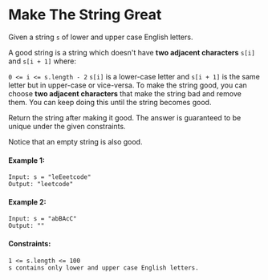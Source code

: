 # Make The String Great

Given a string ```s``` of lower and upper case English letters.

A good string is a string which doesn't have **two adjacent characters** ```s[i]``` and ```s[i + 1]``` where:

```0 <= i <= s.length - 2```
```s[i]``` is a lower-case letter and ```s[i + 1]``` is the same letter but in upper-case or vice-versa.
To make the string good, you can choose **two adjacent characters** that make the string bad and remove them. You can keep doing this until the string becomes good.

Return the string after making it good. The answer is guaranteed to be unique under the given constraints.

Notice that an empty string is also good.

#### Example 1:
```
Input: s = "leEeetcode"
Output: "leetcode"
```

#### Example 2:
```
Input: s = "abBAcC"
Output: ""
```

#### Constraints:
```
1 <= s.length <= 100
s contains only lower and upper case English letters.
```
